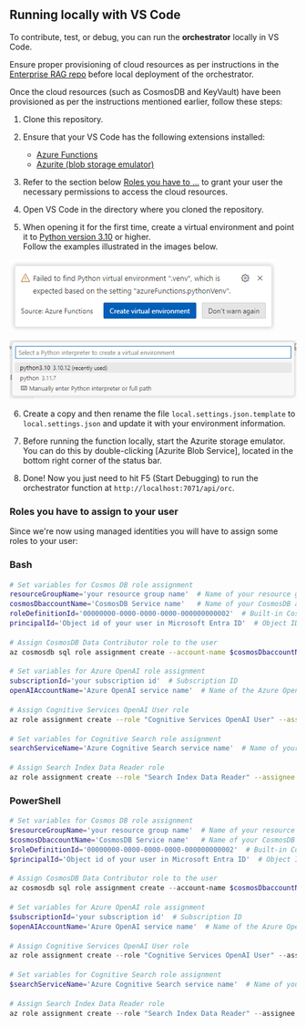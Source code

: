 ## Running locally with VS Code

To contribute, test, or debug, you can run the **orchestrator** locally in VS Code.  
   
Ensure proper provisioning of cloud resources as per instructions in the [Enterprise RAG repo](https://github.com/Azure/GPT-RAG?tab=readme-ov-file#getting-started) before local deployment of the orchestrator.

Once the cloud resources (such as CosmosDB and KeyVault) have been provisioned as per the instructions mentioned earlier, follow these steps:  
   
1. Clone this repository.  
   
2. Ensure that your VS Code has the following extensions installed:  
  
   - [Azure Functions](https://marketplace.visualstudio.com/items?itemName=ms-azuretools.vscode-azurefunctions)  
   - [Azurite (blob storage emulator)](https://marketplace.visualstudio.com/items?itemName=Azurite.azurite)  
   
3. Refer to the section below [Roles you have to ...](#roles-you-have-to-assign-to-your-user) to grant your user the necessary permissions to access the cloud resources.  
   
4. Open VS Code in the directory where you cloned the repository.  
   
5. When opening it for the first time, create a virtual environment and point it to [Python version 3.10](https://www.python.org/downloads/release/python-31011/) or higher. <BR>Follow the examples illustrated in the images below.  

![Creating Python Environment 01](../media/06.03.2024_12.15.23_REC.png)

![Creating Python Environment 02](../media/06.03.2024_12.16.15_REC.png)
   
6. Create a copy and then rename the file `local.settings.json.template` to `local.settings.json` and update it with your environment information.  
   
7. Before running the function locally, start the Azurite storage emulator. You can do this by double-clicking [Azurite Blob Service], located in the bottom right corner of the status bar.

8. Done! Now you just need to hit F5 (Start Debugging) to run the orchestrator function at  `http://localhost:7071/api/orc`.

### Roles you have to assign to your user

Since we're now using managed identities you will have to assign some roles to your user:

### Bash
```bash
# Set variables for Cosmos DB role assignment
resourceGroupName='your resource group name'  # Name of your resource group
cosmosDbaccountName='CosmosDB Service name'   # Name of your CosmosDB account
roleDefinitionId='00000000-0000-0000-0000-000000000002'  # Built-in CosmosDB role ID for Data Contributor
principalId='Object id of your user in Microsoft Entra ID'  # Object ID of the user in Microsoft Entra ID

# Assign CosmosDB Data Contributor role to the user
az cosmosdb sql role assignment create --account-name $cosmosDbaccountName --resource-group $resourceGroupName --scope "/" --principal-id $principalId --role-definition-id $roleDefinitionId

# Set variables for Azure OpenAI role assignment
subscriptionId='your subscription id'  # Subscription ID
openAIAccountName='Azure OpenAI service name'  # Name of the Azure OpenAI service

# Assign Cognitive Services OpenAI User role
az role assignment create --role "Cognitive Services OpenAI User" --assignee $principalId --scope /subscriptions/$subscriptionId/resourceGroups/$resourceGroupName/providers/Microsoft.CognitiveServices/accounts/$openAIAccountName

# Set variables for Cognitive Search role assignment
searchServiceName='Azure Cognitive Search service name'  # Name of your Azure Cognitive Search service

# Assign Search Index Data Reader role
az role assignment create --role "Search Index Data Reader" --assignee $principalId --scope /subscriptions/$subscriptionId/resourceGroups/$resourceGroupName/providers/Microsoft.Search/searchServices/$searchServiceName
```

### PowerShell
```powershell
# Set variables for Cosmos DB role assignment
$resourceGroupName='your resource group name'  # Name of your resource group
$cosmosDbaccountName='CosmosDB Service name'   # Name of your CosmosDB account
$roleDefinitionId='00000000-0000-0000-0000-000000000002'  # Built-in CosmosDB role ID for Data Contributor
$principalId='Object id of your user in Microsoft Entra ID'  # Object ID of the user in Microsoft Entra ID

# Assign CosmosDB Data Contributor role to the user
az cosmosdb sql role assignment create --account-name $cosmosDbaccountName --resource-group $resourceGroupName --scope "/" --principal-id $principalId --role-definition-id $roleDefinitionId

# Set variables for Azure OpenAI role assignment
$subscriptionId='your subscription id'  # Subscription ID
$openAIAccountName='Azure OpenAI service name'  # Name of the Azure OpenAI service

# Assign Cognitive Services OpenAI User role
az role assignment create --role "Cognitive Services OpenAI User" --assignee $principalId --scope /subscriptions/$subscriptionId/resourceGroups/$resourceGroupName/providers/Microsoft.CognitiveServices/accounts/$openAIAccountName

# Set variables for Cognitive Search role assignment
$searchServiceName='Azure Cognitive Search service name'  # Name of your Azure Cognitive Search service

# Assign Search Index Data Reader role
az role assignment create --role "Search Index Data Reader" --assignee $principalId --scope /subscriptions/$subscriptionId/resourceGroups/$resourceGroupName/providers/Microsoft.Search/searchServices/$searchServiceName
``` 
